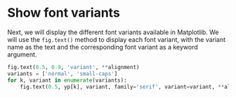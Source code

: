 # Show font variants

Next, we will display the different font variants available in Matplotlib. We will use the `fig.text()` method to display each font variant, with the variant name as the text and the corresponding font variant as a keyword argument.

```python
fig.text(0.5, 0.9, 'variant', **alignment)
variants = ['normal', 'small-caps']
for k, variant in enumerate(variants):
    fig.text(0.5, yp[k], variant, family='serif', variant=variant, **alignment)
```
